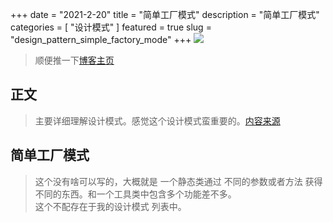 +++
date = "2021-2-20"
title = "简单工厂模式"
description = "简单工厂模式"
categories = [
    "设计模式"
]
featured = true
slug = "design_pattern_simple_factory_mode"
+++
![](https://gitee.com/lalalaxiaowifi/pictures/raw/master/image/%E6%97%A5%E5%B8%B8%E6%90%AC%E7%A0%96%E5%A4%B4.png)
> 顺便推一下[博客主页](http://lalalaxiaowifi.gitee.io/pictures/)
## 正文
> 主要详细理解设计模式。感觉这个设计模式蛮重要的。[内容来源](http://c.biancheng.net/view/1330.html)

## 简单工厂模式
> 这个没有啥可以写的，大概就是 一个静态类通过 不同的参数或者方法 获得不同的东西。和一个工具类中包含多个功能差不多。
> <br> 这个不配存在于我的设计模式 列表中。